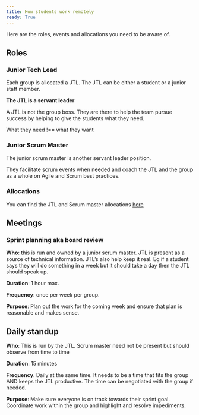```yaml
---
title: How students work remotely
ready: True
---
```


Here are the roles, events and allocations you need to be aware of.

## Roles

### Junior Tech Lead

Each group is allocated a JTL. The JTL can be either a student or a junior staff member.

**The JTL is a servant leader**

A JTL is not the group boss. They are there to help the team pursue success by helping to give the students what they need. 

What they need !== what they want
### Junior Scrum Master

The junior scrum master is another servant leader position. 

They facilitate scrum events when needed and coach the JTL and the group as a whole on Agile and Scrum best practices.

### Allocations

You can find the JTL and Scrum master allocations [here](https://docs.google.com/spreadsheets/d/e/2PACX-1vQgx3k8seHjxNUYSCAnEUwzHw7xtv6o41RpOsJZXMkMjUs-AffVkX7tMZPXLSKd_dUinl3Ccg6Bu00f/pubhtml?gid=289931684&single=true)
## Meetings

### Sprint planning aka board review

**Who**: this is run and owned by a junior scrum master. JTL is present as a source of technical information. JTL’s also help keep it real. Eg if a student says they will do something in a week but it should take a day then the JTL should speak up.

**Duration**: 1 hour max.

**Frequency**: once per week per group.

**Purpose**: Plan out the work for the coming week and ensure that plan is reasonable and makes sense.

## Daily standup

**Who**: This is run by the JTL. Scrum master need not be present but should observe from time to time

**Duration**: 15 minutes

**Frequency**. Daily at the same time. It needs to be a time that fits the group AND keeps the JTL productive. The time can be negotiated with the group if needed.

**Purpose**: Make sure everyone is on track towards their sprint goal. Coordinate work within the group and highlight and resolve impediments. 

